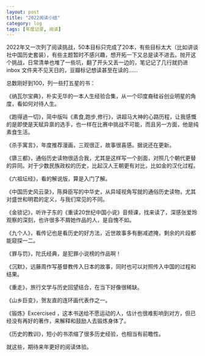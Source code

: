 ```yaml
---
layout: post
title: "2022阅读小结"
category: log
tags: [年度记录, 阅读]
---
```


2022年又一次列了阅读挑战，50本目标只完成了20本，有些目标太大（比如讲谈社中国历史套装），有些主题暂时不感兴趣，想开拓一下又总是读不进去。抛开这个挑战，日常清单也堆了一些坑，翻了开头又丢一边的，笔记记了几行就扔进 inbox 文件夹不见天日的，豆瓣标记想读甚至在读的……

总数刚好到100，列一些打五星的书：

《纳瓦尔宝典》，朴实无华的一本人生经验合集，从一个印度裔硅谷创业明星的角度，看如何对待人生。

《跑得過一切》，简中版叫《素食,跑步,修行》，讲超马大神的心路历程，让我感慨的是即使是天赋异禀的选手，也一样在比赛中挑战不可能，而且另一方面，他是纯素食生活。

《杀手寓言》，年度推荐漫画，三观很正，故事很喜感。据说还在更新。

《隳三都》，通俗历史读物很适合我，尤其是这样写一个剖面，对照几个朝代更替的异同。对于少数民族政权的历史，比起汉人王朝更有对比，比如金的汉化过程。

《六祖坛经》，看的解说版，算是入门了解。

《中国历史风云录》，陈舜臣写的中华史，从异域视角写就的通俗历史读物，尤其对盛世和明君的定义，与我们常见的不同。

《金锁记》，听许子东的《重读20世纪中国小说》音频课，找来读了，深感张爱玲观察的深刻，也许很多不屑她作品的人，是自愧不如。

《九个人》，看传记也是看历史的好方法，近世故事多有删减遮掩，剩余的片段都能窥探一二。

《罪与罚》，陀氏经典，是犯罪小说榜的作品啊！

《沉默》，远藤周作写基督教传入日本的故事，同时也可以对照传入中国的过程和结果。

《重走》，旅行文学与历史回望结合，在当下好像很稀缺。

《山乡巨变》，贺友直的连环画代表作之一。

《锻炼》Excercised ，这本书送给不愿运动的人，估计也很难影响到对方，但已经没有再好的著作，来解释和鼓励人去锻炼身体了。

《历史的教训》，短小的书浓缩了很多历史经验，也相当有前瞻性。

就这些，期待来年更好的阅读体验。